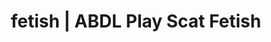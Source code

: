 ---
categories:
- Fantasy Kink
- Gender-Fluid
- Mindful Kink
- ASMR Erotica
- Interactive NSFW
image: /assets/images/1747714217664.jpg
layout: post
schema:
  description: Premium adult content featuring ABDL Play, Scat Fetish. High-quality
    artwork with provocative themes.
  keywords:
  - ABDL Play
  - Scat Fetish
  - Lingerie Art
  - E-Girl Erotica
  - ASMR Erotica
  - AI Erotica
  - Queer Kinks
  name: 1747714217664 | ABDL Play Scat Fetish
  type: VisualArtwork
seo:
  description: Featured content with high-quality Scat Fetish, ABDL Play. HD images
    available.
  keywords: Scat Fetish, ABDL Play
  og_image: /assets/images/1747714217664.jpg
  schema_type: VisualArtwork
tags:
- '#fetish'
- ABDL Play
- Scat Fetish
title: fetish | ABDL Play Scat Fetish
---